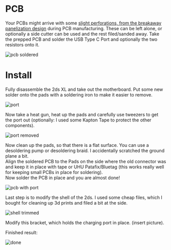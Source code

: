 # PCB

Your PCBs might arrive with some [slight perforations, from the breakaway panelization design](https://github.com/Refuhr/2dsxlusbc/blob/main/images/pcb.jpg) during PCB manufacturing. These can be left alone, or optionally a side cutter can be used and the rest filed/sanded away.
Take the prepped PCB and solder the USB Type C Port and optionally the two resistors onto it.  

![pcb soldered](https://github.com/Refuhr/2dsxlusbc/blob/main/images/pcb-soldered.jpg)  

# Install

Fully disassemble the 2ds XL and take out the motherboard. Put some new solder onto the pads with a soldering iron to make it easier to remove.  

![port](https://github.com/Refuhr/2dsxlusbc/blob/main/images/port.jpg)  

Now take a heat gun, heat up the pads and carefully use  tweezers to get the port out (optionally: I used some Kapton Tape to protect the other components).

![port removed](https://github.com/Refuhr/2dsxlusbc/blob/main/images/port-removed.jpg)

Now clean up the pads, so that there is a flat surface. You can use a desoldering pump or desoldering braid. I accidentally scratched the ground plane a bit.  
Align the soldered PCB to the Pads on the side where the old connector was and keep it in place with tape or UHU Patafix/Bluetag (this works really well for keeping small PCBs in place for soldering).  
Now solder the PCB in place and you are almost done!  

![pcb with port](https://github.com/Refuhr/2dsxlusbc/blob/main/images/pcb-with-port.jpg)  

Last step is to modify the shell of the 2ds. I used some cheap files, which I bought for cleaning up 3d prints and filed a bit at the side.  

![shell trimmed](https://github.com/Refuhr/2dsxlusbc/blob/main/images/shell-trimmed.jpg)

Modify this bracket, which holds the charging port in place. (insert picture).

Finished result:

![done](https://github.com/Refuhr/2dsxlusbc/blob/main/images/port-in-shell.jpg)
